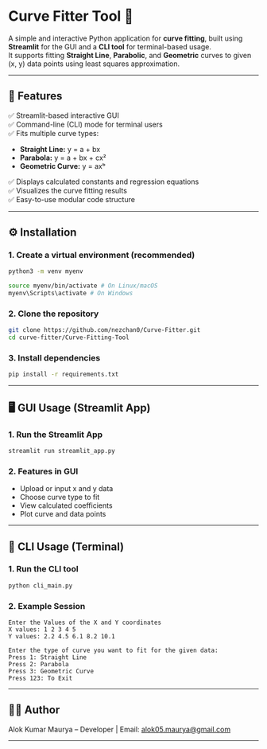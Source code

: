 # Curve Fitter Tool 🧮

A simple and interactive Python application for **curve fitting**, built
using **Streamlit** for the GUI and a **CLI tool** for terminal-based
usage.\
It supports fitting **Straight Line**, **Parabolic**, and **Geometric**
curves to given (x, y) data points using least squares approximation.

------------------------------------------------------------------------

## 🧠 Features

✅ Streamlit-based interactive GUI\
✅ Command-line (CLI) mode for terminal users\
✅ Fits multiple curve types:
- **Straight Line:** y = a + bx
- **Parabola:** y = a + bx + cx²
- **Geometric Curve:** y = axᵇ

✅ Displays calculated constants and regression equations\
✅ Visualizes the curve fitting results\
✅ Easy-to-use modular code structure

------------------------------------------------------------------------


## ⚙️ Installation

### 1. Create a virtual environment (recommended)
``` bash
python3 -m venv myenv

source myenv/bin/activate # On Linux/macOS
myenv\Scripts\activate # On Windows
```
### 2. Clone the repository

``` bash
git clone https://github.com/nezchan0/Curve-Fitter.git
cd curve-fitter/Curve-Fitting-Tool
```

### 3. Install dependencies

``` bash
pip install -r requirements.txt
```



------------------------------------------------------------------------


## 🖥️ GUI Usage (Streamlit App)

### 1. Run the Streamlit App

``` bash
streamlit run streamlit_app.py
```

### 2. Features in GUI

-   Upload or input x and y data
-   Choose curve type to fit
-   View calculated coefficients
-   Plot curve and data points

------------------------------------------------------------------------
## 🧾 CLI Usage (Terminal)

### 1. Run the CLI tool

``` bash
python cli_main.py
```

### 2. Example Session

    Enter the Values of the X and Y coordinates
    X values: 1 2 3 4 5
    Y values: 2.2 4.5 6.1 8.2 10.1

    Enter the type of curve you want to fit for the given data:
    Press 1: Straight Line
    Press 2: Parabola
    Press 3: Geometric Curve
    Press 123: To Exit


------------------------------------------------------------------------



## 🧑‍💻 Author

Alok Kumar Maurya – Developer | Email: [alok05.maurya@gmail.com](alok05.maurya@gmail.com)


------------------------------------------------------------------------


